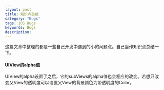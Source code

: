 ```yaml
---
layout: post
title: 知识点总结
category: "Bugs"
tags: IOS Bugs
keywords: Bugs
description: 
---
```


这篇文章中整理的都是一些自己开发中遇到的小的问题点。自己当作知识点总结一下。

#### UIView的alpha值 #######

UIView的alpha设置了之后，它的subViews的alpha值也会相应的改变。若想只改变父View的透明度可以设置父View的背景颜色为带透明度的Color。


